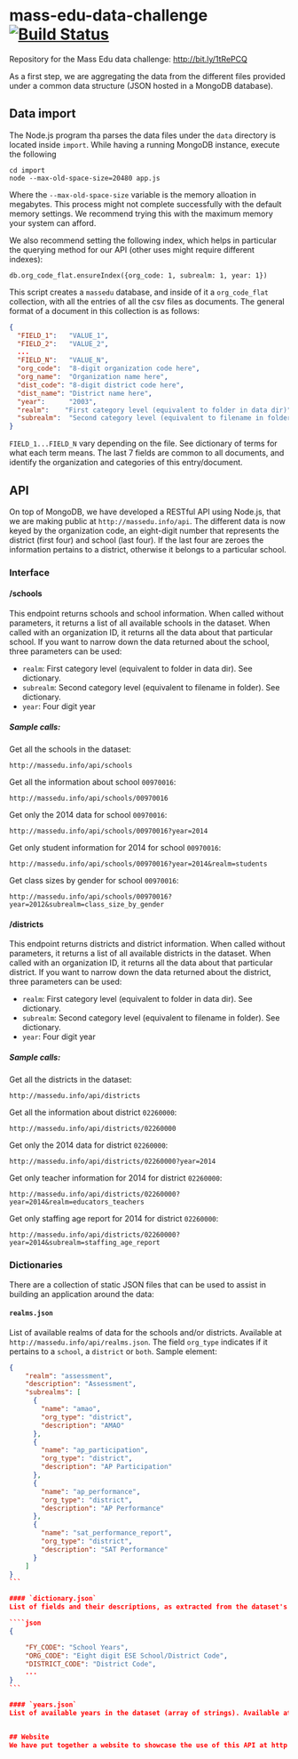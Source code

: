 mass-edu-data-challenge [![Build Status](https://travis-ci.org/davidlago/mass-edu-data-challenge.png)](https://travis-ci.org/davidlago/mass-edu-data-challenge)
=======================

Repository for the Mass Edu data challenge: http://bit.ly/1tRePCQ

As a first step, we are aggregating the data from the different files provided under a common data structure (JSON hosted in a MongoDB database).

## Data import
The Node.js program tha parses the data files under the `data` directory is located inside `import`. While having a running MongoDB instance, execute the following 

```shell
cd import
node --max-old-space-size=20480 app.js 
```

Where the `--max-old-space-size` variable is the memory alloation in megabytes. This process might not complete successfully with the default memory settings. We recommend trying this with the maximum memory your system can afford.

We also recommend setting the following index, which helps in particular the querying method for our API (other uses might require different indexes):

```
db.org_code_flat.ensureIndex({org_code: 1, subrealm: 1, year: 1})
```

This script creates a `massedu` database, and inside of it a `org_code_flat` collection, with all the entries of all the csv files as documents. The general format of a document in this collection is as follows:

```json
{
  "FIELD_1":   "VALUE_1",
  "FIELD_2":   "VALUE_2",
  ...
  "FIELD_N":   "VALUE_N",
  "org_code":  "8-digit organization code here",
  "org_name":  "Organization name here",
  "dist_code": "8-digit district code here",
  "dist_name": "District name here",
  "year":      "2003",
  "realm":    "First category level (equivalent to folder in data dir)",
  "subrealm":  "Second category level (equivalent to filename in folder)"
}
```
`FIELD_1...FIELD_N` vary depending on the file. See dictionary of terms for what each term means. The last 7 fields are common to all documents, and identify the organization and categories of this entry/document.


## API
On top of MongoDB, we have developed a RESTful API using Node.js, that we are making public at `http://massedu.info/api`. The different data is now keyed by the organization code, an eight-digit number that represents the district (first four) and school (last four). If the last four are zeroes the information pertains to a district, otherwise it belongs to a particular school.

### Interface
#### /schools
This endpoint returns schools and school information. When called without parameters, it returns a list of all available schools in the dataset. When called with an organization ID, it returns all the data about that particular school. If you want to narrow down the data returned about the school, three parameters can be used:

* `realm`: First category level (equivalent to folder in data dir). See dictionary.
* `subrealm`: Second category level (equivalent to filename in folder). See dictionary.
* `year`: Four digit year

##### Sample calls:

Get all the schools in the dataset:
```
http://massedu.info/api/schools
```

Get all the information about school `00970016`:
```
http://massedu.info/api/schools/00970016
````

Get only the 2014 data for school `00970016`:
````
http://massedu.info/api/schools/00970016?year=2014
````

Get only student information for 2014 for school `00970016`:
````
http://massedu.info/api/schools/00970016?year=2014&realm=students
````

Get class sizes by gender for school `00970016`:
````
http://massedu.info/api/schools/00970016?year=2012&subrealm=class_size_by_gender
````


#### /districts
This endpoint returns districts and district information. When called without parameters, it returns a list of all available districts in the dataset. When called with an organization ID, it returns all the data about that particular district. If you want to narrow down the data returned about the district, three parameters can be used:

* `realm`: First category level (equivalent to folder in data dir). See dictionary.
* `subrealm`: Second category level (equivalent to filename in folder). See dictionary.
* `year`: Four digit year

##### Sample calls:

Get all the districts in the dataset:
```
http://massedu.info/api/districts
```

Get all the information about district `02260000`:
```
http://massedu.info/api/districts/02260000
````

Get only the 2014 data for district `02260000`:
````
http://massedu.info/api/districts/02260000?year=2014
````

Get only teacher information for 2014 for district `02260000`:
````
http://massedu.info/api/districts/02260000?year=2014&realm=educators_teachers
````

Get only staffing age report for 2014 for district `02260000`:
````
http://massedu.info/api/districts/02260000?year=2014&subrealm=staffing_age_report
````


### Dictionaries

There are a collection of static JSON files that can be used to assist in building an application around the data:


#### `realms.json`
List of available realms of data for the schools and/or districts. Available at `http://massedu.info/api/realms.json`. The field `org_type` indicates if it pertains to a `school`, a `district` or `both`. Sample element:

````json
{
    "realm": "assessment",
    "description": "Assessment",
    "subrealms": [
      {
        "name": "amao",
        "org_type": "district",
        "description": "AMAO"
      },
      {
        "name": "ap_participation",
        "org_type": "district",
        "description": "AP Participation"
      },
      {
        "name": "ap_performance",
        "org_type": "district",
        "description": "AP Performance"
      },
      {
        "name": "sat_performance_report",
        "org_type": "district",
        "description": "SAT Performance"
      }
    ]
}
```

#### `dictionary.json`
List of fields and their descriptions, as extracted from the dataset's dictionary. Available at `http://massedu.info/api/dictionary.json`. Sample element:

````json
{

    "FY_CODE": "School Years",
    "ORG_CODE": "Eight digit ESE School/District Code",
    "DISTRICT_CODE": "District Code",
    ...
}
```

#### `years.json`
List of available years in the dataset (array of strings). Available at `http://massedu.info/api/years.json`.


## Website
We have put together a website to showcase the use of this API at http://massedu.info.